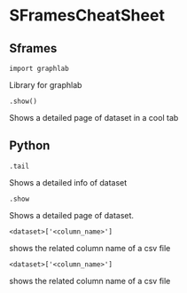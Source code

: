 # SFramesCheatSheet


## Sframes

```
import graphlab
```
Library for graphlab

```
.show()
```
Shows a detailed page of dataset in a cool tab




## Python

```
.tail
```
Shows a detailed info of dataset


```
.show
```
Shows a detailed page of dataset.



```
<dataset>['<column_name>']
```
shows the related column name of a csv file


```
<dataset>['<column_name>']
```
shows the related column name of a csv file
